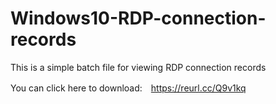 # Windows10-RDP-connection-records
This is a simple batch file for viewing RDP connection records

You can click here to download:　https://reurl.cc/Q9v1kq


